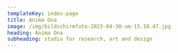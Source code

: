 ```yaml
---
templateKey: index-page
title: Anima Ona
image: /img/bildschirmfoto-2023-04-30-um-15.18.47.jpg
heading: Anima Ona
subheading: studio for research, art and design
---
```

